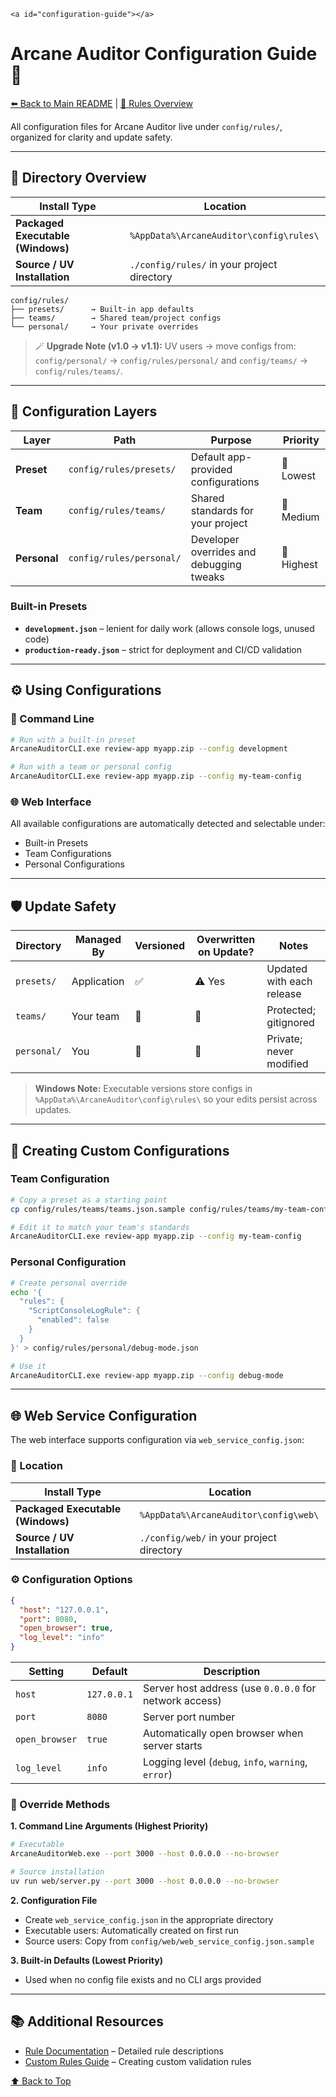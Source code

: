 `<a id="configuration-guide"></a>`

# Arcane Auditor Configuration Guide 📜

[⬅️ Back to Main README](../README.md) | [🧠 Rules Overview](../parser/rules/RULE_BREAKDOWN.md)

All configuration files for Arcane Auditor live under `config/rules/`, organized for clarity and update safety.

---

## 📁 Directory Overview

| Install Type                            | Location                                      |
| --------------------------------------- | --------------------------------------------- |
| **Packaged Executable (Windows)** | `%AppData%\ArcaneAuditor\config\rules\`     |
| **Source / UV Installation**      | `./config/rules/` in your project directory |

```
config/rules/
├── presets/      → Built-in app defaults
├── teams/        → Shared team/project configs
└── personal/     → Your private overrides
```

> 🪄 **Upgrade Note (v1.0 → v1.1):**
> UV users -> move configs from:
> `config/personal/` → `config/rules/personal/`
> and
> `config/teams/` → `config/rules/teams/`.

---

## 🎯 Configuration Layers

| Layer              | Path                       | Purpose                                  | Priority   |
| ------------------ | -------------------------- | ---------------------------------------- | ---------- |
| **Preset**   | `config/rules/presets/`  | Default app-provided configurations      | 🔹 Lowest  |
| **Team**     | `config/rules/teams/`    | Shared standards for your project        | 🔸 Medium  |
| **Personal** | `config/rules/personal/` | Developer overrides and debugging tweaks | 🔺 Highest |

### Built-in Presets

- **`development.json`** – lenient for daily work (allows console logs, unused code)
- **`production-ready.json`** – strict for deployment and CI/CD validation

---

## ⚙️ Using Configurations

### 🧰 Command Line

```bash
# Run with a built-in preset
ArcaneAuditorCLI.exe review-app myapp.zip --config development

# Run with a team or personal config
ArcaneAuditorCLI.exe review-app myapp.zip --config my-team-config
```

### 🌐 Web Interface

All available configurations are automatically detected and selectable under:

- Built-in Presets
- Team Configurations
- Personal Configurations

---

## 🛡️ Update Safety

| Directory     | Managed By  | Versioned | Overwritten on Update? | Notes                     |
| ------------- | ----------- | --------- | ---------------------- | ------------------------- |
| `presets/`  | Application | ✅        | ⚠️ Yes               | Updated with each release |
| `teams/`    | Your team   | 🚫        | 🚫                     | Protected; gitignored     |
| `personal/` | You         | 🚫        | 🚫                     | Private; never modified   |

> **Windows Note:** Executable versions store configs in `%AppData%\ArcaneAuditor\config\rules\` so your edits persist across updates.

---

## 🧩 Creating Custom Configurations

### Team Configuration

```bash
# Copy a preset as a starting point
cp config/rules/teams/teams.json.sample config/rules/teams/my-team-config.json

# Edit it to match your team's standards
ArcaneAuditorCLI.exe review-app myapp.zip --config my-team-config
```

### Personal Configuration

```bash
# Create personal override
echo '{
  "rules": {
    "ScriptConsoleLogRule": {
      "enabled": false
    }
  }
}' > config/rules/personal/debug-mode.json

# Use it
ArcaneAuditorCLI.exe review-app myapp.zip --config debug-mode
```

---

## 🌐 Web Service Configuration

The web interface supports configuration via `web_service_config.json`:

### 📁 Location

| Install Type                            | Location                                      |
| --------------------------------------- | --------------------------------------------- |
| **Packaged Executable (Windows)** | `%AppData%\ArcaneAuditor\config\web\`     |
| **Source / UV Installation**      | `./config/web/` in your project directory |

### ⚙️ Configuration Options

```json
{
  "host": "127.0.0.1",
  "port": 8080,
  "open_browser": true,
  "log_level": "info"
}
```

| Setting | Default | Description |
|---------|---------|-------------|
| `host` | `127.0.0.1` | Server host address (use `0.0.0.0` for network access) |
| `port` | `8080` | Server port number |
| `open_browser` | `true` | Automatically open browser when server starts |
| `log_level` | `info` | Logging level (`debug`, `info`, `warning`, `error`) |

### 🔧 Override Methods

**1. Command Line Arguments (Highest Priority)**
```bash
# Executable
ArcaneAuditorWeb.exe --port 3000 --host 0.0.0.0 --no-browser

# Source installation
uv run web/server.py --port 3000 --host 0.0.0.0 --no-browser
```

**2. Configuration File**
- Create `web_service_config.json` in the appropriate directory
- Executable users: Automatically created on first run
- Source users: Copy from `config/web/web_service_config.json.sample`

**3. Built-in Defaults (Lowest Priority)**
- Used when no config file exists and no CLI args provided

---

## 📚 Additional Resources

- [Rule Documentation](../parser/rules/RULE_BREAKDOWN.md) – Detailed rule descriptions
- [Custom Rules Guide](../parser/rules/custom/README.md) – Creating custom validation rules

[⬆️ Back to Top](#configuration-guide)
